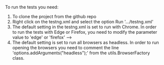 To run the tests you need:
1) To clone the project from the github repo
2) Right click on the testng.xml and select the option Run '.../testng.xml'
3) The default setting in the testng.xml is set to run with Chrome. In order to run the tests
with Edge or Firefox, you need to modify the parameter value to 'edge' or 
'firefox' -->  <parameter name="browser" value="chrome"></parameter>
4) The default setting is set to run all browsers as headless. In order to run opening the browsers 
you need to comment the line 'options.addArguments("headless");' from the utils.BrowserFactory class.
